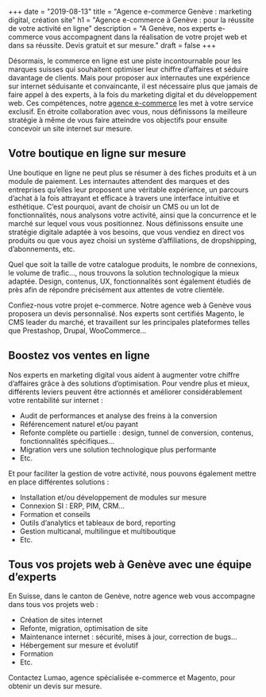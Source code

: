 +++
date = "2019-08-13"
title = "Agence e-commerce Genève : marketing digital, création site"
h1 = "Agence e-commerce à Genève : pour la réussite de votre activité en ligne"
description = "A Genève, nos experts e-commerce vous accompagnent dans la réalisation de votre projet web et dans sa réussite. Devis gratuit et sur mesure."
draft = false
+++

Désormais, le commerce en ligne est une piste incontournable pour les marques suisses qui souhaitent optimiser leur chiffre d’affaires et séduire davantage de clients. Mais pour proposer aux internautes une expérience sur internet séduisante et convaincante, il est nécessaire plus que jamais de faire appel à des experts, à la fois du marketing digital et du développement web. Ces compétences, notre [agence e-commerce](/agence-ecom/) les met à votre service exclusif. En étroite collaboration avec vous, nous définissons la meilleure stratégie à même de vous faire atteindre vos objectifs pour ensuite concevoir un site internet sur mesure.

## Votre boutique en ligne sur mesure

Une boutique en ligne ne peut plus se résumer à des fiches produits et à un module de paiement. Les internautes attendent des marques et des entreprises qu’elles leur proposent une véritable expérience, un parcours d’achat à la fois attrayant et efficace à travers une interface intuitive et esthétique. C’est pourquoi, avant de choisir un CMS ou un lot de fonctionnalités, nous analysons votre activité, ainsi que la concurrence et le marché sur lequel vous vous positionnez. Nous définissons ensuite une stratégie digitale adaptée à vos besoins, que vous vendiez en direct vos produits ou que vous ayez choisi un système d’affiliations, de dropshipping, d’abonnements, etc.

Quel que soit la taille de votre catalogue produits, le nombre de connexions, le volume de trafic…, nous trouvons la solution technologique la mieux adaptée. Design, contenus, UX, fonctionnalités sont également étudiés de près afin de répondre précisément aux attentes de votre clientèle.

Confiez-nous votre projet e-commerce. Notre agence web à Genève vous proposera un devis personnalisé. Nos experts sont certifiés Magento, le CMS leader du marché, et travaillent sur les principales plateformes telles que Prestashop, Drupal, WooCommerce…

## Boostez vos ventes en ligne

Nos experts en marketing digital vous aident à augmenter votre chiffre d’affaires grâce à des solutions d’optimisation. Pour vendre plus et mieux, différents leviers peuvent être actionnés et améliorer considérablement votre rentabilité sur internet :

-	Audit de performances et analyse des freins à la conversion
-	Référencement naturel et/ou payant
-	Refonte complète ou partielle : design, tunnel de conversion, contenus, fonctionnalités spécifiques…
-	Migration vers une solution technologique plus performante
-	Etc.

Et pour faciliter la gestion de votre activité, nous pouvons également mettre en place différentes solutions :

-	Installation et/ou développement de modules sur mesure
-	Connexion SI : ERP, PIM, CRM…
-	Formation et conseils
-	Outils d’analytics et tableaux de bord, reporting
-	Gestion multicanal, multilingue et multiboutique
-	Etc.

## Tous vos projets web à Genève avec une équipe d’experts

En Suisse, dans le canton de Genève, notre agence web vous accompagne dans tous vos projets web :

-	Création de sites internet
-	Refonte, migration, optimisation de site
-	Maintenance internet : sécurité, mises à jour, correction de bugs…
-	Hébergement sur mesure et évolutif
-	Formation
-	Etc.

Contactez Lumao, agence spécialisée e-commerce et Magento, pour obtenir un devis sur mesure.
